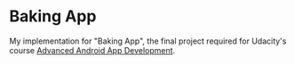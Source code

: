 # Baking App

My implementation for "Baking App", the final project required for Udacity's course [Advanced Android App Development](https://classroom.udacity.com/nanodegrees/nd801).